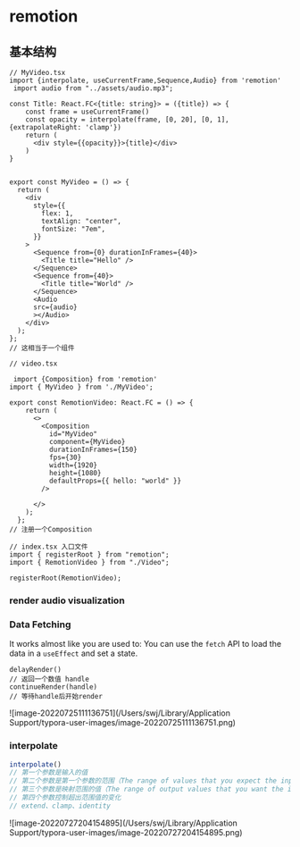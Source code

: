 # remotion

## 基本结构

~~~tsx
// MyVideo.tsx
import {interpolate, useCurrentFrame,Sequence,Audio} from 'remotion'
 import audio from "../assets/audio.mp3";

const Title: React.FC<{title: string}> = ({title}) => {
    const frame = useCurrentFrame()
    const opacity = interpolate(frame, [0, 20], [0, 1], {extrapolateRight: 'clamp'})
    return (
      <div style={{opacity}}>{title}</div>
    )
}

 
export const MyVideo = () => {
  return (
    <div
      style={{
        flex: 1,
        textAlign: "center",
        fontSize: "7em",
      }}
    >
      <Sequence from={0} durationInFrames={40}>
        <Title title="Hello" />
      </Sequence>
      <Sequence from={40}>
        <Title title="World" />
      </Sequence>
      <Audio
      src={audio}
      ></Audio>
    </div>
  );
};
// 这相当于一个组件
~~~

~~~tsx
// video.tsx

 import {Composition} from 'remotion'
import { MyVideo } from './MyVideo'; 

export const RemotionVideo: React.FC = () => {
    return (
      <>
        <Composition
          id="MyVideo"
          component={MyVideo}
          durationInFrames={150}
          fps={30}
          width={1920}
          height={1080}
          defaultProps={{ hello: "world" }}
        />
        
      </>
    );
  };
// 注册一个Composition
~~~

~~~tsx
// index.tsx 入口文件
import { registerRoot } from "remotion";
import { RemotionVideo } from "./Video";
 
registerRoot(RemotionVideo);
~~~



### render audio visualization

### Data Fetching

 It works almost like you are used to: You can use the `fetch` API to load the data in a `useEffect` and set a state.

~~~tsx
delayRender() 
// 返回一个数值 handle
continueRender(handle)
// 等待handle后开始render
~~~

![image-20220725111136751](/Users/swj/Library/Application Support/typora-user-images/image-20220725111136751.png)



### interpolate

~~~js
interpolate()
// 第一个参数是输入的值
// 第二个参数是第一个参数的范围（The range of values that you expect the input to assume）
// 第三个参数是映射范围的值（The range of output values that you want the input to map to.）
// 第四个参数控制超出范围值的变化
// extend、clamp、identity
~~~

![image-20220727204154895](/Users/swj/Library/Application Support/typora-user-images/image-20220727204154895.png)

























































